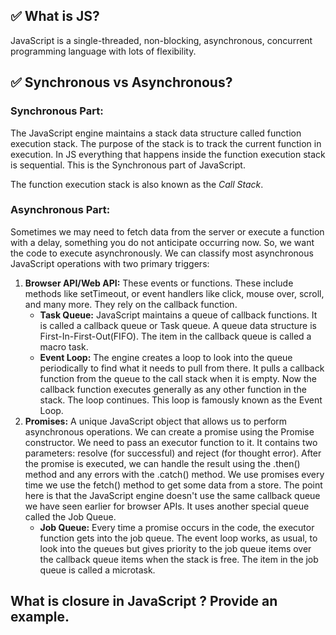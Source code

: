 ## ✅ What is JS?
JavaScript is a single-threaded, non-blocking, asynchronous, concurrent programming language with lots of flexibility.

## ✅ Synchronous vs Asynchronous?
### Synchronous Part: 
The JavaScript engine maintains a stack data structure called function execution stack. The purpose of the stack is to track the current function in execution. In JS everything that happens inside the function execution stack is sequential. This is the Synchronous part of JavaScript. 

The function execution stack is also known as the *Call Stack*.

### Asynchronous Part:
Sometimes we may need to fetch data from the server or execute a function with a delay, something you do not anticipate occurring now. So, we want the code to execute asynchronously. We can classify most asynchronous JavaScript operations with two primary triggers:
1. **Browser API/Web API:** These events or functions. These include methods like setTimeout, or event handlers like click, mouse over, scroll, and many more. They rely on the callback function.
   - **Task Queue:** JavaScript maintains a queue of callback functions. It is called a callback queue or Task queue. A queue data structure is First-In-First-Out(FIFO). The item in the callback queue is called a macro task.
   - **Event Loop:** The engine creates a loop to look into the queue periodically to find what it needs to pull from there. It pulls a callback function from the queue to the call stack when it is empty. Now the callback function executes generally as any other function in the stack. The loop continues. This loop is famously known as the Event Loop.
2. **Promises:** A unique JavaScript object that allows us to perform asynchronous operations. We can create a promise using the Promise constructor. We need to pass an executor function to it. It contains two parameters: resolve (for successful) and reject (for thought error). After the promise is executed, we can handle the result using the .then() method and any errors with the .catch() method. We use promises every time we use the fetch() method to get some data from a store. The point here is that the JavaScript engine doesn't use the same callback queue we have seen earlier for browser APIs. It uses another special queue called the Job Queue.
   - **Job Queue:** Every time a promise occurs in the code, the executor function gets into the job queue. The event loop works, as usual, to look into the queues but gives priority to the job queue items over the callback queue items when the stack is free. The item in the job queue is called a microtask.

## What is closure in JavaScript ? Provide an example.